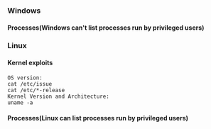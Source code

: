 ### Windows
#### Processes(Windows can't list processes run by privileged users)

### Linux
#### Kernel exploits
```
OS version:
cat /etc/issue  
cat /etc/*-release  
Kernel Version and Architecture: 
uname -a
```
#### Processes(Linux can list processes run by privileged users)
